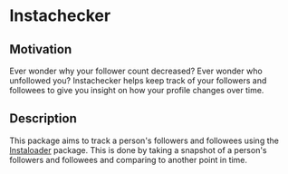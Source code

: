 # Instachecker


## Motivation
Ever wonder why your follower count decreased? Ever wonder who unfollowed you? Instachecker helps keep track of your followers and followees to give you insight on how your profile changes over time.


## Description
This package aims to track a person's followers and followees using the [Instaloader](https://instaloader.github.io/) package. This is done by taking a snapshot of a person's followers and followees and comparing to another point in time.
